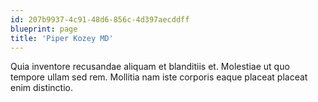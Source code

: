 ```yaml
---
id: 207b9937-4c91-48d6-856c-4d397aecddff
blueprint: page
title: 'Piper Kozey MD'
---
```

Quia inventore recusandae aliquam et blanditiis et. Molestiae ut quo tempore ullam sed rem. Mollitia nam iste corporis eaque placeat placeat enim distinctio.